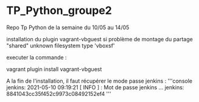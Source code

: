 # TP_Python_groupe2
Repo Tp Python de la semaine du 10/05 au 14/05

installation du plugin vagrant-vbguest si problème de montage du partage "shared"
unknown filesystem type 'vboxsf'

executer la commande :

vagrant plugin install vagrant-vbguest


A la fin de l'installation, il faut récupérer le mode passe jenkins : 
'''console
jenkins: 2021-05-10 09:19:21 [ INFO  ] : Mot de passe jenkins ...
    jenkins: 8841043cc35f452c9973c08492152ef4
'''
